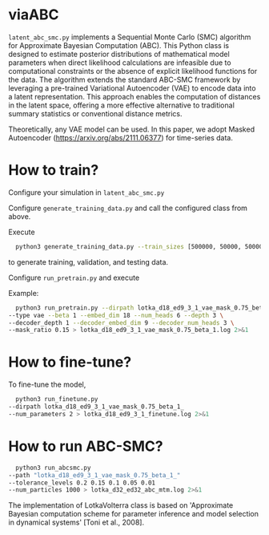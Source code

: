 # viaABC

`latent_abc_smc.py` implements a Sequential Monte Carlo (SMC) algorithm for Approximate Bayesian Computation (ABC). This Python class is designed to estimate posterior distributions of mathematical model parameters when direct likelihood calculations are infeasible due to computational constraints or the absence of explicit likelihood functions for the data. The algorithm extends the standard ABC-SMC framework by leveraging a pre-trained Variational Autoencoder (VAE) to encode data into a latent representation. This approach enables the computation of distances in the latent space, offering a more effective alternative to traditional summary statistics or conventional distance metrics.

Theoretically, any VAE model can be used. In this paper, we adopt Masked Autoencoder (https://arxiv.org/abs/2111.06377) for time-series data.

# How to train?
Configure your simulation in `latent_abc_smc.py` 

Configure `generate_training_data.py` and call the configured class from above. 

Execute

```bash
  python3 generate_training_data.py --train_sizes [500000, 50000, 50000]
```

to generate training, validation, and testing data.

Configure `run_pretrain.py` and execute

Example:

```bash
  python3 run_pretrain.py --dirpath lotka_d18_ed9_3_1_vae_mask_0.75_beta_1 \
--type vae --beta 1 --embed_dim 18 --num_heads 6 --depth 3 \
--decoder_depth 1 --decoder_embed_dim 9 --decoder_num_heads 3 \
--mask_ratio 0.15 > lotka_d18_ed9_3_1_vae_mask_0.75_beta_1.log 2>&1 
```

# How to fine-tune?
To fine-tune the model,

```bash
  python3 run_finetune.py
--dirpath lotka_d18_ed9_3_1_vae_mask_0.75_beta_1_
--num_parameters 2 > lotka_d18_ed9_3_1_finetune.log 2>&1
```

# How to run ABC-SMC?
```bash
  python3 run_abcsmc.py
--path "lotka_d18_ed9_3_1_vae_mask_0.75_beta_1_"
--tolerance_levels 0.2 0.15 0.1 0.05 0.01
--num_particles 1000 > lotka_d32_ed32_abc_mtm.log 2>&1
```

The implementation of LotkaVolterra class is based on 'Approximate Bayesian computation scheme for parameter inference and model selection in dynamical systems' [Toni et al., 2008].
